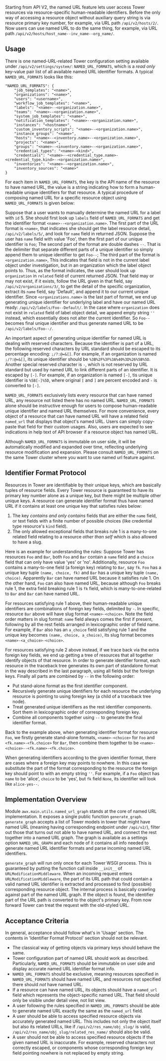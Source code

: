 Starting from API V2, the named URL feature lets user access Tower resources via resource-specific human-readable identifiers. Before the only way of accessing a resource object without auxiliary query string is via resource primary key number, for example, via URL path `/api/v2/hosts/2/`. Now users can use named URL to do the same thing, for example, via URL path `/api/v2/hosts/host_name--inv_name--org_name/`.

## Usage

There is one named-URL-related Tower configuration setting available under `/api/v2/settings/system/`: `NAMED_URL_FORMATS`, which is a *read only* key-value pair list of all available named URL identifier formats. A typical `NAMED_URL_FORMATS` looks like this:
```
"NAMED_URL_FORMATS": {
    "job_templates": "<name>",
    "organizations": "<name>",
    "users": "<username>",
    "workflow_job_templates": "<name>",
    "labels": "<name>--<organization.name>",
    "teams": "<name>--<organization.name>",
    "system_job_templates": "<name>",
    "notification_templates": "<name>--<organization.name>",
    "instances": "<hostname>",
    "custom_inventory_scripts": "<name>--<organization.name>",
    "instance_groups": "<name>",
    "hosts": "<name>--<inventory.name>--<organization.name>",
    "projects": "<name>",
    "groups": "<name>--<inventory.name>--<organization.name>",
    "credential_types": "<name>-<kind>",
    "credentials": "<name>--<credential_type.name>-<credential_type.kind>--<organization.name>",
    "inventories": "<name>--<organization.name>",
    "inventory_sources": "<name>"
}
```
For each item in `NAMED_URL_FORMATS`, the key is the API name of the resource to have named URL, the value is a string indicating how to form a human-readable unique identifiers for that resource. A typical procedure of composing named URL for a specific resource object using `NAMED_URL_FORMATS` is given below:

Suppose that a user wants to manually determine the named URL for a label with `id` 5. She should first look up `labels` field of `NAMED_URL_FORMATS` and get the identifier format `<name>--<organization.name>`. The first part of the URL format is `<name>`, that indicates she should get the label resource detail, `/api/v2/labels/5/`, and look for `name` field in returned JSON. Suppose the user has `name` field with value 'Foo', then the first part of our unique identifier is `Foo`; The second part of the format are double dashes `--`. That is the delimiter that separate different parts of a unique identifier so simply append them to unique identifier to get `Foo--`; The third part of the format is `<organization.name>`, This indicates that field is not in the current label object under investigation, but in an organization which the label object points to. Thus, as the format indicates, the user should look up `organization` in `related` field of current returned JSON. That field may or may not exist, if it exists, follow the URL given in that field, say `/api/v2/organizations/3/`, to get the detail of the specific organization, extract its `name` field, say 'Default', and append it to our current unique identifier. Since `<organizations.name>` is the last part of format, we end up generating unique identifier for underlying label and have our named URL ready: `/api/v2/labels/Foo--Default/`. In the case where `organization` does not exist in `related` field of label object detail, we append empty string `''` instead, which essentially does not alter the current identifier. So `Foo--` becomes final unique identifier and thus generate named URL to be `/api/v2/labels/Foo--/`.

An important aspect of generating unique identifier for named URL is dealing with reserved characters. Because the identifier is part of a URL, the following reserved characters by URL standard should be escaped to its percentage encoding: `;/?:@=&[]`. For example, if an organization is named `;/?:@=&[]`, its unique identifier should be `%3B%2F%3F%3A%40%3D%26%5B%5D`. Another special reserved character is `-`, which is not reserved by URL standard but used by named URL to link different parts of an identifier. It is escaped by `[-]`. For example, if an organization is named `[-]`, tis unique identifier is `%5B[-]%5D`, where original `[` and `]` are percent encoded and `-` is converted to `[-]`.

`NAMED_URL_FORMATS` exclusively lists every resource that can have named URL, any resource not listed there has no named URL. `NAMED_URL_FORMATS` alone should be instructive enough for users to compose human-readable unique identifier and named URL themselves. For more convenience, every object of a resource that can have named URL will have a related field `named_url` that displays that object's named URL. Users can simply copy-paste that field for their custom usages. Also, users are expected to see indications in help text of API browser if a resource object has named URL.

Although `NAMED_URL_FORMATS` is immutable on user side, it will be automatically modified and expanded over time, reflecting underlying resource modification and expansion. Please consult `NAMED_URL_FORMATS` on the same Tower cluster where you want to use named url feature against.


## Identifier Format Protocol

Resources in Tower are identifiable by their unique keys, which are basically tuples of resource fields. Every Tower resource is guaranteed to have its primary key number alone as a unique key, but there might be multiple other unique keys. A resource can generate identifier format thus have named URL if it contains at least one unique key that satisfies rules below:
1. The key *contains and only contains* fields that are either the `name` field, or text fields with a finite number of possible choices (like credential type resource's `kind` field).
2. The only allowed exceptional fields that breaks rule 1 is a many-to-one related field relating to a resource *other than self* which is also allowed to have a slug.

Here is an example for understanding the rules: Suppose Tower has resources `Foo` and `Bar`, both `Foo` and `Bar` contain a `name` field and a `choice` field that can only have value 'yes' or 'no'. Additionally, resource `Foo` contains a many-to-one field (a foreign key) relating to `Bar`, say `fk`. `Foo` has a unique key tuple `(name, choice, fk)` and `Bar` has a unique key tuple `(name, choice)`. Apparently `Bar` can have named URL because it satisfies rule 1. On the other hand, `Foo` can also have named URL, because although `Foo` breaks rule 1, the extra field breaking rule 1 is `fk` field, which is many-to-one-related to `Bar` and `Bar` can have named URL.

For resources satisfying rule 1 above, their human-readable unique identifiers are combinations of foreign key fields, delimited by `-`. In specific, resource `Bar` above will have slug format `<name>-<choice>`. Note the field order matters in slug format: `name` field always comes the first if present, following by all the rest fields arranged in lexicographic order of field name. For example, if `Bar` also has an `a_choice` field satisfying rule 1 and the unique key becomes `(name, choice, a_choice)`, its slug format becomes `<name>-<a_choice>-<choice>`.

For resources satisfying rule 2 above instead, if we trace back via the extra foreign key fields, we end up getting a tree of resources that all together identify objects of that resource. In order to generate identifier format, each resource in the traceback tree generates its own part of standalone format in the way described in the last paragraph, using all fields but the foreign keys. Finally all parts are combined by `--` in the following order:
* Put stand-alone format as the first identifier component.
* Recursively generate unique identifiers for each resource the underlying resource is pointing to using foreign key (a child of a traceback tree node).
* Treat generated unique identifiers as the rest identifier components. Sort them in lexicographic order of corresponding foreign key.
* Combine all components together using `--` to generate the final identifier format.

Back to the example above, when generating identifier format for resource `Foo`, we firstly generate stand-alone formats, `<name>-<choice>` for `Foo` and `<fk.name>-<fk.choice>` for `Bar`, then combine them together to be `<name>-<choice>--<fk.name>-<fk.choice>`.

When generating identifiers according to the given identifier format, there are cases where a foreign key may points to nowhere. In this case we substitute the part of the format corresponding to the resource the foreign key should point to with an empty string `''`. For example, if a `Foo` object has `name` to be 'alice', `choice` to be 'yes', but `fk` field `None`, its identifier will look like `alice-yes--`.


## Implementation Overview
Module `awx.main.utils.named_url_graph` stands at the core of named URL implementation. It exposes a single public function `generate_graph`. `generate_graph` accepts a list of Tower models in tower that might have named URL (meaning having corresponding endpoint under `/api/v2/`), filter out those that turns out not able to have named URL, and connect the rest together into a named URL graph. The graph is available as a settings option `NAMED_URL_GRAPH` and each node of it contains all info needed to generate named URL identifier formats and parse incoming named URL identifiers.

`generate_graph` will run only once for each Tower WSGI process. This is guaranteed by putting the function call inside `__init__` of `URLModificationMiddleware`. When an incoming request enters `URLModificationMiddleware`, the part of its URL path that could contain a valid named URL identifier is extracted and processed to find (possible) corresponding resource object. The internal process is basically crawling against part of the named URL graph. If the object is found, the identifier part of the URL path is converted to the object's primary key. From now forward Tower can treat the request with the old-styled URL.

## Acceptance Criteria
In general, acceptance should follow what's in 'Usage' section. The contents in 'Identifier Format Protocol' section should not be relevant.
* The classical way of getting objects via primary keys should behave the same.
* Tower configuration part of named URL should work as described. Particularly, `NAMED_URL_FORMATS` should be immutable on user side and display accurate named URL identifier format info.
* `NAMED_URL_FORMATS` should be exclusive, meaning resources specified in `NAMED_URL_FORMATS` should have named URL, and resources not specified there should *not* have named URL.
* If a resource can have named URL, its objects should have a `named_url` field which represents the object-specific named URL. That field should only be visible under detail view, not list view.
* A user following the rules specified in `NAMED_URL_FORMATS` should be able to generate named URL exactly the same as the `named_url` field.
* A user should be able to access specified resource objects via accurately generated named URL. This includes not only the object itself but also its related URLs, like if `/api/v2/res_name/obj_slug/` is valid, `/api/v2/res_name/obj_slug/related_res_name/` should also be valid.
* A user should not be able to access specified resource objects if the given named URL is inaccurate. For example, reserved characters not correctly escaped, or components whose corresponding foreign key field pointing nowhere is not replaced by empty string.
